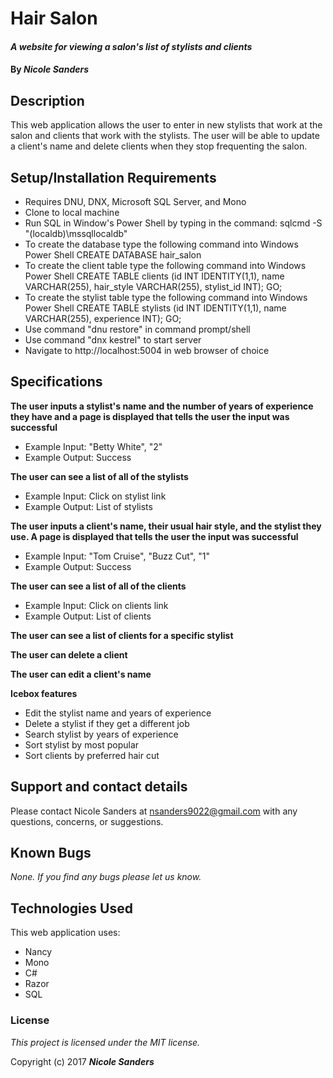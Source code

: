 # Hair Salon

#### _A website for viewing a salon's list of stylists and clients_

#### By _**Nicole Sanders**_

## Description
This web application allows the user to enter in new stylists that work at the salon and clients that work with the stylists. The user will be able to update a client's name and delete clients when they stop frequenting the salon.


## Setup/Installation Requirements

* Requires DNU, DNX, Microsoft SQL Server, and Mono
* Clone to local machine
* Run SQL in Window's Power Shell by typing in the command: sqlcmd -S "(localdb)\mssqllocaldb"
* To create the database type the following command into Windows Power Shell
CREATE DATABASE hair_salon
* To create the client table type the following command into Windows Power Shell
CREATE TABLE clients (id INT IDENTITY(1,1), name VARCHAR(255), hair_style VARCHAR(255), stylist_id INT);
GO;
* To create the stylist table type the following command into Windows Power Shell
CREATE TABLE stylists (id INT IDENTITY(1,1), name VARCHAR(255), experience INT);
GO;
* Use command "dnu restore" in command prompt/shell
* Use command "dnx kestrel" to start server
* Navigate to http://localhost:5004 in web browser of choice

## Specifications

**The user inputs a stylist's name and the number of years of experience they have and a page is displayed that tells the user the input was successful**
* Example Input: "Betty White", "2"
* Example Output: Success

**The user can see a list of all of the stylists**
* Example Input: Click on stylist link
* Example Output: List of stylists

**The user inputs a client's name, their usual hair style, and the stylist they use. A page is displayed that tells the user the input was successful**
* Example Input: "Tom Cruise", "Buzz Cut", "1"
* Example Output: Success

**The user can see a list of all of the clients**
* Example Input: Click on clients link
* Example Output: List of clients

**The user can see a list of clients for a specific stylist**

**The user can delete a client**

**The user can edit a client's name**

**Icebox features**
* Edit the stylist name and years of experience
* Delete a stylist if they get a different job
* Search stylist by years of experience
* Sort stylist by most popular
* Sort clients by preferred hair cut

## Support and contact details

Please contact Nicole Sanders at nsanders9022@gmail.com with any questions, concerns, or suggestions.

## Known Bugs

_None. If you find any bugs please let us know._

## Technologies Used

This web application uses:
* Nancy
* Mono
* C#
* Razor
* SQL

### License

*This project is licensed under the MIT license.*

Copyright (c) 2017 **_Nicole Sanders_**
